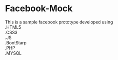 # Facebook-Mock

This is a sample facebook prototype developed using <br>
  .HTML5 <br>
  .CSS3  <br>
  .JS <br>
  .BootStarp<br>
  .PHP<br>
  .MYSQL<br>
  
